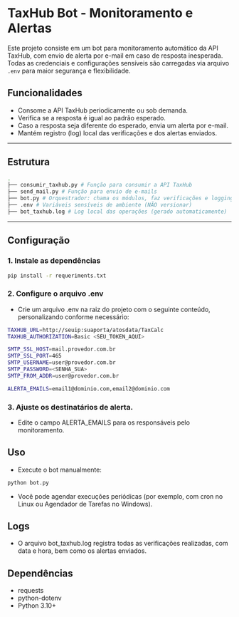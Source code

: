 # TaxHub Bot - Monitoramento e Alertas

Este projeto consiste em um bot para monitoramento automático da API TaxHub, com envio de alerta por e-mail em caso de resposta inesperada. Todas as credenciais e configurações sensíveis são carregadas via arquivo `.env` para maior segurança e flexibilidade.

## Funcionalidades

- Consome a API TaxHub periodicamente ou sob demanda.
- Verifica se a resposta é igual ao padrão esperado.
- Caso a resposta seja diferente do esperado, envia um alerta por e-mail.
- Mantém registro (log) local das verificações e dos alertas enviados.

---

## Estrutura
```sh
.
├── consumir_taxhub.py # Função para consumir a API TaxHub
├── send_mail.py # Função para envio de e-mails
├── bot.py # Orquestrador: chama os módulos, faz verificações e logging
├── .env # Variáveis sensíveis de ambiente (NÃO versionar)
├── bot_taxhub.log # Log local das operações (gerado automaticamente)
```

---

## Configuração

### 1. Instale as dependências

```sh
pip install -r requeriments.txt
```

### 2. Configure o arquivo .env
- Crie um arquivo .env na raiz do projeto com o seguinte conteúdo, personalizando conforme necessário:

```sh
TAXHUB_URL=http://seuip:suaporta/atosdata/TaxCalc
TAXHUB_AUTHORIZATION=Basic <SEU_TOKEN_AQUI>

SMTP_SSL_HOST=mail.provedor.com.br
SMTP_SSL_PORT=465
SMTP_USERNAME=user@provedor.com.br
SMTP_PASSWORD=<SENHA_SUA>
SMTP_FROM_ADDR=user@provedor.com.br

ALERTA_EMAILS=email1@dominio.com,email2@dominio.com
```

### 3. Ajuste os destinatários de alerta.
- Edite o campo ALERTA_EMAILS para os responsáveis pelo monitoramento.

## Uso
- Execute o bot manualmente:
```sh
python bot.py
```
- Você pode agendar execuções periódicas (por exemplo, com cron no Linux ou Agendador de Tarefas no Windows).

## Logs
- O arquivo bot_taxhub.log registra todas as verificações realizadas, com data e hora, bem como os alertas enviados.

## Dependências
- requests
- python-dotenv
- Python 3.10+